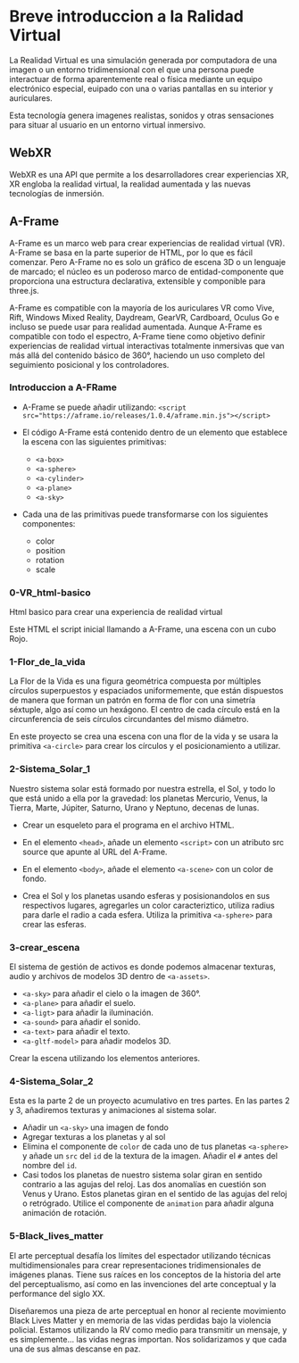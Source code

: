 # Breve introduccion a la Ralidad Virtual

La Realidad Virtual es una simulación generada por computadora de una imagen o un entorno tridimensional con el que una persona puede interactuar de forma aparentemente real o física mediante un equipo electrónico especial, euipado con una o varias pantallas en su interior y auriculares.

Esta tecnología genera imagenes realistas, sonidos y otras sensaciones para situar al usuario en un entorno virtual inmersivo.

## WebXR

WebXR es una API que permite a los desarrolladores crear experiencias XR, XR engloba la realidad virtual, la realidad aumentada y las nuevas tecnologías de inmersión.

## A-Frame

A-Frame es un marco web para crear experiencias de realidad virtual (VR). A-Frame se basa en la parte superior de HTML, por lo que es fácil comenzar. Pero A-Frame no es solo un gráfico de escena 3D o un lenguaje de marcado; el núcleo es un poderoso marco de entidad-componente que proporciona una estructura declarativa, extensible y componible para three.js.

A-Frame es compatible con la mayoría de los auriculares VR como Vive, Rift, Windows Mixed Reality, Daydream, GearVR, Cardboard, Oculus Go e incluso se puede usar para realidad aumentada. Aunque A-Frame es compatible con todo el espectro, A-Frame tiene como objetivo definir experiencias de realidad virtual interactivas totalmente inmersivas que van más allá del contenido básico de 360°, haciendo un uso completo del seguimiento posicional y los controladores.

### Introduccion a A-FRame

- A-Frame se puede añadir utilizando:
  `<script src="https://aframe.io/releases/1.0.4/aframe.min.js"></script>`

- El código A-Frame está contenido dentro de un elemento <a-scene> que establece la escena con las siguientes primitivas:
  - `<a-box>`
  - `<a-sphere>`
  - `<a-cylinder>`
  - `<a-plane>`
  - `<a-sky>`

- Cada una de las primitivas puede transformarse con los siguientes componentes:
  - color
  - position
  - rotation
  - scale

### 0-VR_html-basico

Html basico para crear una experiencia de realidad virtual

Este HTML el script inicial llamando a A-Frame, una escena con un cubo Rojo.

### 1-Flor_de_la_vida

La Flor de la Vida es una figura geométrica compuesta por múltiples círculos superpuestos y espaciados uniformemente, que están dispuestos de manera que forman un patrón en forma de flor con una simetría séxtuple, algo así como un hexágono. El centro de cada círculo está en la circunferencia de seis círculos circundantes del mismo diámetro.

En este proyecto se crea una escena con una flor de la vida y se usara la primitiva `<a-circle>` para crear los círculos y el posicionamiento a utilizar.

### 2-Sistema_Solar_1

Nuestro sistema solar está formado por nuestra estrella, el Sol, y todo lo que está unido a ella por la gravedad: los planetas Mercurio, Venus, la Tierra, Marte, Júpiter, Saturno, Urano y Neptuno, decenas de lunas.

- Crear un esqueleto para el programa en el archivo HTML.

- En el elemento `<head>`, añade un elemento `<script>` con un atributo src source que apunte al URL del A-Frame.

- En el elemento `<body>`, añade el elemento `<a-scene>` con un color de fondo.

- Crea el Sol y los planetas usando esferas y posisionandolos en sus respectivos lugares, agregarles un color caracteriztico, utiliza radius para darle el radio a cada esfera. Utiliza la primitiva `<a-sphere>` para crear las esferas.

### 3-crear_escena

El sistema de gestión de activos es donde podemos almacenar texturas, audio y archivos de modelos 3D dentro de `<a-assets>`.
- `<a-sky>` para añadir el cielo o la imagen de 360°.
- `<a-plane>` para añadir el suelo.
- `<a-ligt>` para añadir la iluminación.
- `<a-sound>` para añadir el sonido.
- `<a-text>` para añadir el texto.
- `<a-gltf-model>` para añadir modelos 3D.

Crear la escena utilizando los elementos anteriores.

### 4-Sistema_Solar_2

Esta es la parte 2 de un proyecto acumulativo en tres partes. En las partes 2 y 3, añadiremos texturas y animaciones al sistema solar.

- Añadir un `<a-sky>` una imagen de fondo
- Agregar texturas a los planetas y al sol
- Elimina el componente de `color` de cada uno de tus planetas `<a-sphere>` y añade un `src` del `id` de la textura de la imagen. Añadir el `#` antes del nombre del `id`.
- Casi todos los planetas de nuestro sistema solar giran en sentido contrario a las agujas del reloj. Las dos anomalías en cuestión son Venus y Urano. Estos planetas giran en el sentido de las agujas del reloj o retrógrado.
Utilice el componente de `animation` para añadir alguna animación de rotación.

### 5-Black_lives_matter

El arte perceptual desafía los límites del espectador utilizando técnicas multidimensionales para crear representaciones tridimensionales de imágenes planas. Tiene sus raíces en los conceptos de la historia del arte del perceptualismo, así como en las invenciones del arte conceptual y la performance del siglo XX.

Diseñaremos una pieza de arte perceptual en honor al reciente movimiento Black Lives Matter y en memoria de las vidas perdidas bajo la violencia policial. Estamos utilizando la RV como medio para transmitir un mensaje, y es simplemente... las vidas negras importan. Nos solidarizamos y que cada una de sus almas descanse en paz.









